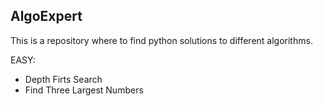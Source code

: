 ## AlgoExpert

This is a repository where to find python solutions to different algorithms.

EASY:
* Depth Firts Search
* Find Three Largest Numbers
